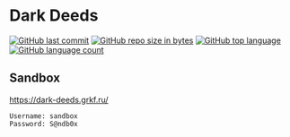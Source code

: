 # Dark Deeds

[![GitHub last commit](https://img.shields.io/github/last-commit/gerrkoff/dark-deeds.svg)](https://github.com/gerrkoff/dark-deeds/)
[![GitHub repo size in bytes](https://img.shields.io/github/repo-size/gerrkoff/dark-deeds.svg)](https://github.com/gerrkoff/dark-deeds/)
[![GitHub top language](https://img.shields.io/github/languages/top/gerrkoff/dark-deeds.svg)](https://github.com/gerrkoff/dark-deeds/)
[![GitHub language count](https://img.shields.io/github/languages/count/gerrkoff/dark-deeds.svg)](https://github.com/gerrkoff/dark-deeds/)

## Sandbox

https://dark-deeds.grkf.ru/
```
Username: sandbox
Password: S@ndb0x
```
